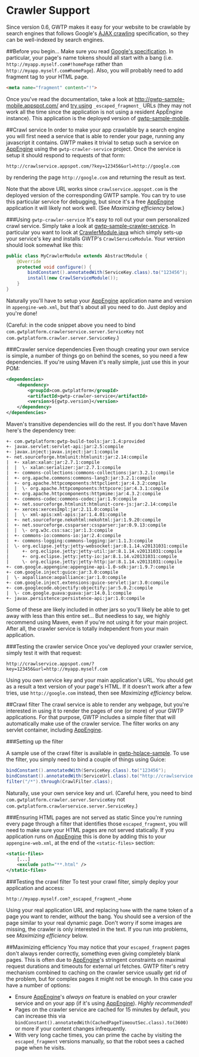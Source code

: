 # Crawler Support
Since version 0.6, GWTP makes it easy for your website to be crawlable by search engines that follows Google's [AJAX crawling](https://developers.google.com/webmasters/ajax-crawling/) specification, so they can be well-indexed by search engines.

##Before you begin...
Make sure you read [Google's specification](https://developers.google.com/webmasters/ajax-crawling/). In particular, your page's name tokens should all start with a bang (i.e. `http://myapp.myself.com#!homePage` rather than `http://myapp.myself.com#homePage`). Also, you will probably need to add fragment tag to your HTML page.

```html
<meta name="fragment" content="!">
```

Once you've read the documentation, take a look at http://gwtp-sample-mobile.appspot.com/ and [try using](http://gwtp-sample-mobile.appspot.com/?_escaped_fragment_=!homePage/!productList;type=all) `_escaped_fragment_` URLs (they may not work all the time since the application is not using a resident AppEngine instance). This application is the deployed version of [gwtp-sample-mobile](https://github.com/ArcBees/GWTP-Samples/tree/master/gwtp-samples/gwtp-sample-mobile).

##Crawl service
In order to make your app crawlable by a search engine you will first need a service that is able to render your page, running any javascript it contains. GWTP makes it trivial to setup such a service on [AppEngine](https://cloud.google.com/appengine/) using the `gwtp-crawler-service` project. Once the service is setup it should respond to requests of that form:

```
http://crawlservice.appspot.com/?key=123456&url=http://google.com
```

by rendering the page `http://google.com` and returning the result as text.

Note that the above URL works since `crawlservice.appspot.com` is the deployed version of the corresponding GWTP sample. You can try to use this particular service for debugging, but since it's a free [AppEngine](https://cloud.google.com/appengine/) application it will likely not work well. (See _Maximizing efficiency_ below.)

###Using `gwtp-crawler-service`
It's easy to roll out your own personalized crawl service. Simply take a look at [gwtp-sample-crawler-service](https://github.com/ArcBees/GWTP-Samples/tree/master/gwtp-samples/gwtp-sample-crawler-service). In particular you want to look at [CrawlerModule.java](https://github.com/ArcBees/GWTP-Samples/blob/master/gwtp-samples/gwtp-sample-crawler-service/src/main/java/com/gwtplatform/samples/crawlerservice/server/CrawlerModule.java) which simply sets-up your service's key and installs GWTP's `CrawlServiceModule`. Your version should look somewhat like this:

```java
public class MyCrawlerModule extends AbstractModule {
    @Override
    protected void configure() {
        bindConstant().annotatedWith(ServiceKey.class).to("123456");
        install(new CrawlServiceModule());
    }
}
```

Naturally you'll have to setup your [AppEngine](https://cloud.google.com/appengine/) application name and version in `appengine-web.xml`, but that's about all you need to do. Just deploy and you're done!

(Careful: in the code snippet above you need to bind `com.gwtplatform.crawlerservice.server.ServiceKey` not `com.gwtplatform.crawler.server.ServiceKey`.)

###Crawler service dependencies
Even though creating your own service is simple, a number of things go on behind the scenes, so you need a few dependencies. If you're using Maven it's really simple, just use this in your POM:

```xml
<dependencies>
    <dependency>
        <groupId>com.gwtplatform</groupId>
        <artifactId>gwtp-crawler-service</artifactId>
        <version>${gwtp.version}</version>
    </dependency>
</dependencies>
```

Maven's transitive dependencies will do the rest. If you don't have Maven here's the dependency tree:

```
+- com.gwtplatform:gwtp-build-tools:jar:1.4:provided
+- javax.servlet:servlet-api:jar:2.5:compile
+- javax.inject:javax.inject:jar:1:compile
+- net.sourceforge.htmlunit:htmlunit:jar:2.14:compile
|  +- xalan:xalan:jar:2.7.1:compile
|  |  \- xalan:serializer:jar:2.7.1:compile
|  +- commons-collections:commons-collections:jar:3.2.1:compile
|  +- org.apache.commons:commons-lang3:jar:3.2.1:compile
|  +- org.apache.httpcomponents:httpclient:jar:4.3.2:compile
|  |  \- org.apache.httpcomponents:httpcore:jar:4.3.1:compile
|  +- org.apache.httpcomponents:httpmime:jar:4.3.2:compile
|  +- commons-codec:commons-codec:jar:1.9:compile
|  +- net.sourceforge.htmlunit:htmlunit-core-js:jar:2.14:compile
|  +- xerces:xercesImpl:jar:2.11.0:compile
|  |  \- xml-apis:xml-apis:jar:1.4.01:compile
|  +- net.sourceforge.nekohtml:nekohtml:jar:1.9.20:compile
|  +- net.sourceforge.cssparser:cssparser:jar:0.9.13:compile
|  |  \- org.w3c.css:sac:jar:1.3:compile
|  +- commons-io:commons-io:jar:2.4:compile
|  +- commons-logging:commons-logging:jar:1.1.3:compile
|  \- org.eclipse.jetty:jetty-websocket:jar:8.1.14.v20131031:compile
|     +- org.eclipse.jetty:jetty-util:jar:8.1.14.v20131031:compile
|     +- org.eclipse.jetty:jetty-io:jar:8.1.14.v20131031:compile
|     \- org.eclipse.jetty:jetty-http:jar:8.1.14.v20131031:compile
+- com.google.appengine:appengine-api-1.0-sdk:jar:1.9.7:compile
+- com.google.inject:guice:jar:3.0:compile
|  \- aopalliance:aopalliance:jar:1.0:compile
+- com.google.inject.extensions:guice-servlet:jar:3.0:compile
+- com.googlecode.objectify:objectify:jar:5.0.2:compile
|  \- com.google.guava:guava:jar:14.0.1:compile
+- javax.persistence:persistence-api:jar:1.0:compile
```

Some of these are likely included in other jars so you'll likely be able to get away with less than this entire set... But needless to say, we highly recommend using Maven, even if you're not using it for your main project. After all, the crawler service is totally independent from your main application.

###Testing the crawler service
Once you've deployed your crawler service, simply test it with that request:

```
http://crawlservice.appspot.com/?key=123456&url=http://myapp.myself.com
```

Using you own service key and your main application's URL. You should get as a result a text version of your page's HTML. If it doesn't work after a few tries, use `http://google.com` instead, then see _Maximizing efficiency_ below.

##Crawl filter
The crawl service is able to render any webpage, but you're interested in using it to render the pages of one (or more) of your GWTP applications. For that purpose, GWTP includes a simple filter that will automatically make use of the crawler service. The filter works on any servlet container, including [AppEngine](https://cloud.google.com/appengine/).

###Setting up the filter

A sample use of the crawl filter is available in [gwtp-hplace-sample](https://github.com/ArcBees/GWTP-Samples/tree/master/gwtp-samples/gwtp-sample-mobile). To use the filter, you simply need to bind a couple of things using Guice:

```java
bindConstant().annotatedWith(ServiceKey.class).to("123456");
bindConstant().annotatedWith(ServiceUrl.class).to("http://crawlservice.appspot.com/");
filter("/*").through(CrawlFilter.class);
```

Naturally, use your own service key and url. (Careful here, you need to bind `com.gwtplatform.crawler.server.ServiceKey` not `com.gwtplatform.crawlerservice.server.ServiceKey`.)

###Ensuring HTML pages are not served as static
Since you're running every page through a filter that identifies those `escaped_fragment`, you will need to make sure your HTML pages are not served statically. If you application runs on [AppEngine](https://cloud.google.com/appengine/) this is done by adding this to your `appengine-web.xml`, at the end of the `<static-files>` section:

```xml
<static-files>
    [...]
    <exclude path="**.html" />
</static-files>
```

###Testing the crawl filter
To test your crawl filter, simply deploy your application and access:

```
http://myapp.myself.com?_escaped_fragment_=home
```

Using your real application URL and replacing `home` with the name token of a page you want to render, *without* the bang. You should see a version of the page similar to your real dynamic page. Don't worry if some images are missing, the crawler is only interested in the text. If you run into problems, see _Maximizing efficiency_ below.

##Maximizing efficiency
You may notice that your `escaped_fragment` pages don't always render correctly, something even giving completely blank pages. This is often due to [AppEngine](https://cloud.google.com/appengine/)'s stringent constraints on maximal request durations and timeouts for external url fetches. GWTP filter's retry mechanism combined to caching on the crawler service usually get rid of the problem, but for complex pages it might not be enough. In this case you have a number of options:
  * Ensure [AppEngine](https://cloud.google.com/appengine/)'s _always on_ feature is enabled on your crawler service and on your app (if it's using [AppEngine](https://cloud.google.com/appengine/)). *Highly recommended!*
  * Pages on the crawler service are cached for 15 minutes by default, you can increase this via `bindConstant().annotatedWith(CachedPageTimeoutSec.class).to(3600)` or more if your content changes infrequently.
  * With very long cache times, you can prime the cache by visiting the `escaped_fragment` versions manually, so that the robot sees a cached page when he visits.
